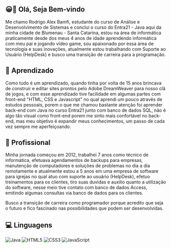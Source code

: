 ## 😀👋 Olá, Seja Bem-vindo
Me chamo Rodrigo Alex Bamfi, estudante do curso de Análise e Desenvolvimento de Sistemas e conclui o curso do Entra21 - Java aqui da minha cidade de Blumenau - Santa Catarina, estou na área de informática praticamente desde dos meus 4 anos de idade aprendendo informática com meu pai e jogando vídeo game, sou apaixonado por essa área de tecnologia e suas inovações, atualmente estou trabalhando com Suporte ao Usuário (HelpDesk) e busco uma transição de carreira para a programação.

## 🚀 Aprendizado
Como tudo é um aprendizado, quando tinha por volta de 15 anos brincava de construir e editar sites prontos pelo Adobe DreamWeaver para nosso clã de jogos, e com esse aprendizado tive facilidade em algumas partes com front-end "HTML, CSS e Javascript" no qual aprendi um pouco através de estudos pessoais, porem o que me chamou bastante atenção foi aprender back-end com Java no curso Entra21 junto com banco de dados SQL, não é algo tão visual como front-end porem me sinto mais confortável no back-end, mas meu objetivo é expandir meus conhecimentos, um passo de cada vez sempre me aperfeiçoando.

## 💼 Profissional
Minha jornada começou em 2012, trabalhei 7 anos como técnico de informática, efetuava agendamentos de backups para empresas, manutenção de computadores e soluções de problemas no dia a dia remotamente e atualmente estou a 5 anos em uma empresa de software para igrejas no qual atuo com suporte ao usuário (HelpDesk), efetuo treinamentos para os clientes, tiro suas duvidas e auxilio quanto a utilização do software, nesse meio tive contato com banco de dados Access, emitindo algumas consultas via banco de dados para os clientes.

Busco a transição de carreira como programador porque acredito que seja o futuro e fico fascinado nas possibilidades que podem ser desenvolvidas.


## 💻 Linguagens

![Java](https://img.shields.io/badge/java-%23ED8B00.svg?style=for-the-badge&logo=openjdk&logoColor=white) ![HTML5](https://img.shields.io/badge/html5-%23E34F26.svg?style=for-the-badge&logo=html5&logoColor=white) ![CSS3](https://img.shields.io/badge/css3-%231572B6.svg?style=for-the-badge&logo=css3&logoColor=white) ![JavaScript](https://img.shields.io/badge/javascript-%23323330.svg?style=for-the-badge&logo=javascript&logoColor=%23F7DF1E)
